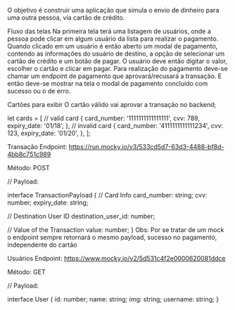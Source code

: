 O objetivo é construir uma aplicação que simula o envio de dinheiro para uma outra pessoa, via cartão de crédito.

Fluxo das telas
Na primeira tela terá uma listagem de usuários, onde a pessoa pode clicar em algum usuário da lista para realizar o pagamento. Quando clicado em um usuário é então aberto um modal de pagamento, contendo as informações do usuário de destino, a opção de selecionar um cartão de crédito e um botão de pagar. O usuário deve então digitar o valor, escolher o cartão e clicar em pagar. Para realização do pagamento deve-se chamar um endpoint de pagamento que aprovará/recusará a transação. E então deve-se mostrar na tela o modal de pagamento concluído com sucesso ou o de erro.

Cartões para exibir
O cartão válido vai aprovar a transação no backend;

let cards = [
  // valid card
  {
    card_number: '1111111111111111',
    cvv: 789,
    expiry_date: '01/18',
  },
  // invalid card
  {
    card_number: '4111111111111234',
    cvv: 123,
    expiry_date: '01/20',
  },
];

Transação
Endpoint: https://run.mocky.io/v3/533cd5d7-63d3-4488-bf8d-4bb8c751c989

Método: POST

// Payload:

interface TransactionPayload {
  // Card Info
  card_number: string;
  cvv: number;
  expiry_date: string;

  // Destination User ID
  destination_user_id: number;

  // Value of the Transaction
  value: number;
}
Obs: Por se tratar de um mock o endpoint sempre retornará o mesmo payload, sucesso no pagamento, independente do cartão

Usuários
Endpoint: https://www.mocky.io/v2/5d531c4f2e0000620081ddce

Método: GET

// Payload:

interface User {
  id: number;
  name: string;
  img: string;
  username: string;
}